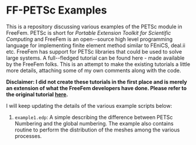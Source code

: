 FF-PETSc Examples
===

This is a repository discussing various examples of the PETSc module
in FreeFem. PETSc is short for *Portable Extension Toolkit for
Scientific Computing* and FreeFem is an open--source high level
programming language for implementing finite element method similar to
FEniCS, deal.ii etc. FreeFem has support for PETSc libraries that
could be used to solve large systems. A full--fledged tutorial can be
found here - made available by the FreeFem folks. This is an attempt
to make the existing tutorials a little more details, attaching some
of my own comments along with the code.

**Disclaimer: I did not create these tutorials in the first place and
is merely an extension of what the FreeFem developers have done. Please refer to the original tutorial [here](https://doc.freefem.org/documentation/petsc/index.html).**

I will keep updating the details of the various example scripts below:

1. `example1.edp`: A simple describing the difference between PETSc
   Numbering and the global numbering. The example also contains routine
   to perform the distribution of the meshes among the various processes.
